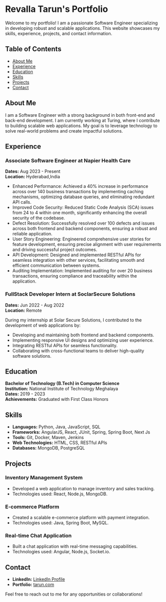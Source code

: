 # Revalla Tarun's Portfolio

Welcome to my portfolio! I am a passionate Software Engineer specializing in developing robust and scalable applications. This website showcases my skills, experience, projects, and contact information.

## Table of Contents

- [About Me](#about-me)
- [Experience](#experience)
- [Education](#education)
- [Skills](#skills)
- [Projects](#projects)
- [Contact](#contact)

## About Me

I am a Software Engineer with a strong background in both front-end and back-end development. I am currently working at Turing, where I contribute to building scalable web applications. My goal is to leverage technology to solve real-world problems and create impactful solutions.

## Experience

### Associate Software Engineer at Napier Health Care
**Dates:** Aug 2023 - Present  
**Location:** Hyderabad,India

- Enhanced Performance: Achieved a 40% increase in performance across over 140 business transactions by implementing caching mechanisms, optimizing database queries, and eliminating redundant API calls.
- Improved Code Security: Reduced Static Code Analysis (SCA) issues from 24 to 4 within one month, significantly enhancing the overall security of the codebase.
- Defect Resolution: Successfully resolved over 100 defects and issues across both frontend and backend components, ensuring a robust and reliable application.
- User Story Engineering: Engineered comprehensive user stories for feature development, ensuring precise alignment with user requirements and driving successful project outcomes.
- API Development: Designed and implemented RESTful APIs for seamless integration with other services, facilitating smooth and efficient communication between systems.
- Auditing Implementation: Implemented auditing for over 20 business transactions, ensuring compliance and traceability within the application.

### FullStack Developer Intern at SoclarSecure Solutions
**Dates:** Jun 2022 - Aug 2022  
**Location:** Remote

During my internship at Solar Secure Solutions, I contributed to the development of web applications by:

- Developing and maintaining both frontend and backend components.
- Implementing responsive UI designs and optimizing user experience.
- Integrating RESTful APIs for seamless functionality.
- Collaborating with cross-functional teams to deliver high-quality software solutions.

## Education

**Bachelor of Technology (B.Tech) in Computer Science**  
**Institution:** National Institute of Technology Meghalaya  
**Dates:** 2019 - 2023  
**Achievements:** Graduated with First Class Honors

## Skills

- **Languages:** Python, Java, JavaScript, SQL
- **Frameworks:** AngularJS, React, JUnit, Spring, Spring Boot, Next Js
- **Tools:** Git, Docker, Maven, Jenkins
- **Web Technologies:** HTML, CSS, RESTful APIs
- **Databases:** MongoDB, PostgreSQL

## Projects

### Inventory Management System
- Developed a web application to manage inventory and sales tracking.
- Technologies used: React, Node.js, MongoDB.

### E-commerce Platform
- Created a scalable e-commerce platform with payment integration.
- Technologies used: Java, Spring Boot, MySQL.

### Real-time Chat Application
- Built a chat application with real-time messaging capabilities.
- Technologies used: Angular, Node.js, Socket.io.

## Contact

- **LinkedIn:** [LinkedIn Profile](https://www.linkedin.com/in/revalla-tarun/)
- **Portfolio:** [tarun.com](https://tarunrevalla.vercel.app/)

Feel free to reach out to me for any opportunities or collaborations!
